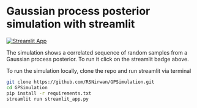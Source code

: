 # Gaussian process posterior simulation with streamlit

[![Streamlit App](https://static.streamlit.io/badges/streamlit_badge_black_white.svg)](https://share.streamlit.io/rsnirwan/gpsimulation)

The simulation shows a correlated sequence of random samples from a Gaussian process posterior.
To run it click on the streamlit badge above.

To run the simulation locally, clone the repo and run streamlit via terminal
```bash
git clone https://github.com/RSNirwan/GPSimulation.git
cd GPSimulation
pip install -r requirements.txt
streamlit run streamlit_app.py
```